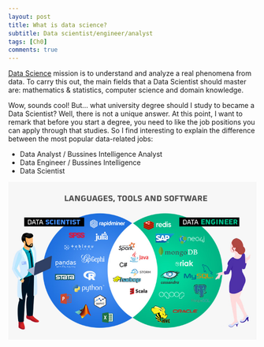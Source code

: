 ```yaml
---
layout: post
title: What is data science?
subtitle: Data scientist/engineer/analyst
tags: [Ch0]
comments: true
---
```


[Data Science](https://en.wikipedia.org/wiki/Data_science) mission is to understand and analyze a real phenomena from data. To carry this out, the main fields that a Data Scientist should master are: mathematics & statistics, computer science and domain knowledge.

Wow, sounds cool! But... what university degree should I study to became a Data Scientist? Well, there is not a unique answer. At this point, I want to remark that before you start a degree, you need to like the job positions you can apply through that studies. So I find interesting to explain the difference between the most popular data-related jobs: 

* Data Analyst / Bussines Intelligence Analyst
* Data Engineer / Bussines Intelligence 
* Data Scientist

![Software differences](./img/difference-between-ds-de-da-3.jpg)

